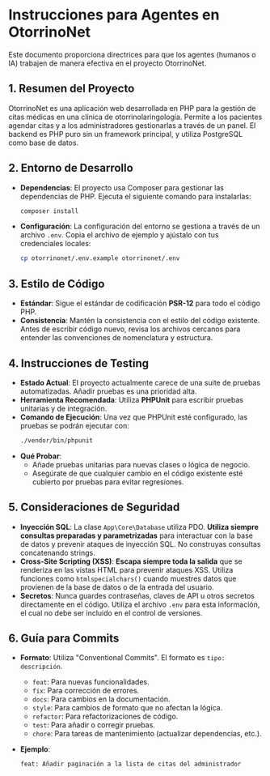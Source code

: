 # Instrucciones para Agentes en OtorrinoNet

Este documento proporciona directrices para que los agentes (humanos o IA) trabajen de manera efectiva en el proyecto OtorrinoNet.

## 1. Resumen del Proyecto

OtorrinoNet es una aplicación web desarrollada en PHP para la gestión de citas médicas en una clínica de otorrinolaringología. Permite a los pacientes agendar citas y a los administradores gestionarlas a través de un panel. El backend es PHP puro sin un framework principal, y utiliza PostgreSQL como base de datos.

## 2. Entorno de Desarrollo

- **Dependencias**: El proyecto usa Composer para gestionar las dependencias de PHP. Ejecuta el siguiente comando para instalarlas:
  ```bash
  composer install
  ```
- **Configuración**: La configuración del entorno se gestiona a través de un archivo `.env`. Copia el archivo de ejemplo y ajústalo con tus credenciales locales:
  ```bash
  cp otorrinonet/.env.example otorrinonet/.env
  ```

## 3. Estilo de Código

- **Estándar**: Sigue el estándar de codificación **PSR-12** para todo el código PHP.
- **Consistencia**: Mantén la consistencia con el estilo del código existente. Antes de escribir código nuevo, revisa los archivos cercanos para entender las convenciones de nomenclatura y estructura.

## 4. Instrucciones de Testing

- **Estado Actual**: El proyecto actualmente carece de una suite de pruebas automatizadas. Añadir pruebas es una prioridad alta.
- **Herramienta Recomendada**: Utiliza **PHPUnit** para escribir pruebas unitarias y de integración.
- **Comando de Ejecución**: Una vez que PHPUnit esté configurado, las pruebas se podrán ejecutar con:
  ```bash
  ./vendor/bin/phpunit
  ```
- **Qué Probar**:
  - Añade pruebas unitarias para nuevas clases o lógica de negocio.
  - Asegúrate de que cualquier cambio en el código existente esté cubierto por pruebas para evitar regresiones.

## 5. Consideraciones de Seguridad

- **Inyección SQL**: La clase `App\Core\Database` utiliza PDO. **Utiliza siempre consultas preparadas y parametrizadas** para interactuar con la base de datos y prevenir ataques de inyección SQL. No construyas consultas concatenando strings.
- **Cross-Site Scripting (XSS)**: **Escapa siempre toda la salida** que se renderiza en las vistas HTML para prevenir ataques XSS. Utiliza funciones como `htmlspecialchars()` cuando muestres datos que provienen de la base de datos o de la entrada del usuario.
- **Secretos**: Nunca guardes contraseñas, claves de API u otros secretos directamente en el código. Utiliza el archivo `.env` para esta información, el cual no debe ser incluido en el control de versiones.

## 6. Guía para Commits

- **Formato**: Utiliza "Conventional Commits". El formato es `tipo: descripción`.
  - `feat`: Para nuevas funcionalidades.
  - `fix`: Para corrección de errores.
  - `docs`: Para cambios en la documentación.
  - `style`: Para cambios de formato que no afectan la lógica.
  - `refactor`: Para refactorizaciones de código.
  - `test`: Para añadir o corregir pruebas.
  - `chore`: Para tareas de mantenimiento (actualizar dependencias, etc.).

- **Ejemplo**:
  ```
  feat: Añadir paginación a la lista de citas del administrador
  ```
